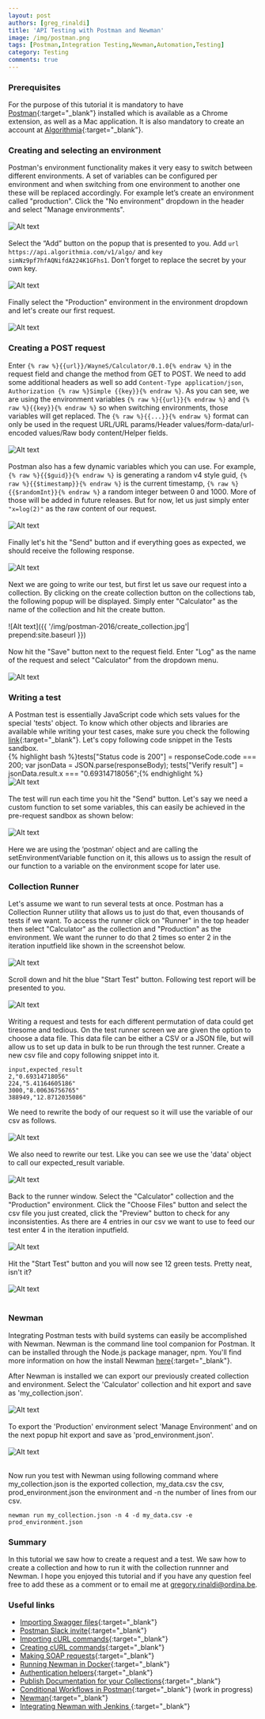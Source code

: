 ```yaml
---
layout: post
authors: [greg_rinaldi]
title: 'API Testing with Postman and Newman'
image: /img/postman.png
tags: [Postman,Integration Testing,Newman,Automation,Testing]
category: Testing
comments: true
---
```

### Prerequisites
For the purpose of this tutorial it is mandatory to have [Postman](https://www.getpostman.com/){:target="_blank"} installed which is available as a Chrome extension, as well as a Mac application. It is also mandatory to create an account at [Algorithmia](https://www.algorithmia.com/){:target="_blank"}.

### Creating and selecting an environment
Postman's environment functionality makes it very easy to switch between different environments. A set of variables can be configured per environment and when switching from one environment to another one these will be replaced accordingly. For example let’s create an environment called "production".  Click the "No environment" dropdown in the header and select "Manage environments".
<br/>
<br/>
![Alt text](/img/postman-2016/manage_environment.png)
<br/>
<br/>
Select the “Add” button on the popup that is presented to you.  Add `url https://api.algorithmia.com/v1/algo/` and `key simNz9pf7hfAQNifdA224K1GFhs1`.  Don't forget to replace the secret by your own key.
 <br/>
 <br/>
![Alt text](/img/postman-2016/manage_environment_values.jpg)
<br/>
<br/>
Finally select the "Production" environment in the environment dropdown and let's create our first request.
<br/>
<br/>
![Alt text](/img/postman-2016/manage_environment_production.png)

### Creating a POST request
Enter `{% raw %}{{url}}/WayneS/Calculator/0.1.0{% endraw %}` in the request field and change the method from GET to POST.  We need to add some additional headers as well so add `Content-Type application/json`, `Authorization {% raw %}Simple {{key}}{% endraw %}`.  As you can see, we are using the environment variables `{% raw %}{{url}}{% endraw %}` and `{% raw %}{{key}}{% endraw %}` so when switching environments, those variables will get replaced.  The `{% raw %}{{...}}{% endraw %}` format can only be used in the request URL/URL params/Header values/form-data/url-encoded values/Raw body content/Helper fields.
<br/>
<br/>
![Alt text](/img/postman-2016/request_headers.png)
<br/>
<br/>
Postman also has a few dynamic variables which you can use. For example, `{% raw %}{{$guid}}{% endraw %}` is generating a random v4 style guid, `{% raw %}{{$timestamp}}{% endraw %}` is the current timestamp, `{% raw %}{{$randomInt}}{% endraw %}` a random integer between 0 and 1000. More of those will be added in future releases. But for now, let us just simply enter `"x=log(2)"` as the raw content of our request.
<br/>
<br/>
![Alt text](/img/postman-2016/request_body.png)
<br/>
<br/>
Finally let's hit the "Send" button and if everything goes as expected, we should receive the following response.
<br/>
<br/>
![Alt text](/img/postman-2016/request_send.jpg)
<br/>
<br/>
Next we are going to write our test, but first let us save our request into a collection. By clicking on the create collection button on the collections tab, the following popup will be displayed.  Simply enter "Calculator" as the name of the collection and hit the create button.
<br/>
<br/>
![Alt text]({{ '/img/postman-2016/create_collection.jpg'| prepend:site.baseurl }})
<br/>
<br/>
Now hit the "Save" button next to the request field. Enter "Log" as the name of the request and select "Calculator" from the dropdown menu.
<br/>
<br/>
![Alt text](/img/postman-2016/request_save.jpg)

### Writing a test
A Postman test is essentially JavaScript code which sets values for the special 'tests' object. To know which other objects and libraries are available while writing your test cases, make sure you check the following [link](https://www.getpostman.com/docs/sandbox){:target="_blank"}. Let's copy following code snippet in the Tests sandbox.
<br/>
{% highlight bash %}tests["Status code is 200"] = responseCode.code === 200;
var jsonData = JSON.parse(responseBody);
tests["Verify result"] = jsonData.result.x === "0.69314718056";{% endhighlight %}
<br/>
![Alt text](/img/postman-2016/test.jpg)
<br/>
<br/>
The test will run each time you hit the "Send" button. Let's say we need a custom function to set some variables, this can easily be achieved in the pre-request sandbox as shown below:
<br/>
<br/>
![Alt text](/img/postman-2016/custom_function.jpg)
<br/>
<br/>
Here we are using the ‘postman’ object and are calling the setEnvironmentVariable function on it, this allows us to assign the result of our function to a variable on the environment scope for later use.

### Collection Runner
Let's assume we want to run several tests at once. Postman has a Collection Runner utility that allows us to just do that, even thousands of tests if we want. To access the runner click on "Runner" in the top header then select  "Calculator" as the collection and "Production" as the environment. We want the runner to do that 2 times so enter 2 in the iteration inputfield like shown in the screenshot below.
<br/>
<br/>
![Alt text](/img/postman-2016/runner_full.jpg)
<br/>
<br/>
Scroll down and hit the blue "Start Test" button. Following test report will be presented to you.
<br/>
<br/>
![Alt text](/img/postman-2016/runner_result.jpg)
<br/>
<br/>
Writing a request and tests for each different permutation of data could get tiresome and tedious. On the test runner screen we are given the option to choose a data file. This data file can be either a CSV or a JSON file, but will allow us to set up data in bulk to be run through the test runner. Create a new csv file and copy following snippet into it.

~~~~
input,expected_result
2,"0.69314718056"
224,"5.41164605186"
3000,"8.00636756765"
388949,"12.8712035086"
~~~~

We need to rewrite the body of our request so it will use the variable of our csv as follows.
<br/>
<br/>
![Alt text](/img/postman-2016/request_csv.jpg)
<br/>
<br/>
We also need to rewrite our test. Like you can see we use the 'data' object to call our expected_result variable.
<br/>
<br/>
![Alt text](/img/postman-2016/test_csv.jpg)
<br/>
<br/>
Back to the runner window. Select the "Calculator" collection and the "Production" environment. Click the "Choose Files" button and select the csv file you just created, click the "Preview" button to check for any inconsistenties. As there are 4 entries in our csv we want to use to feed our test enter 4 in the iteration inputfield.
<br/>
<br/>
![Alt text](/img/postman-2016/runner_csv.jpg)
<br/>
<br/>
Hit the "Start Test" button and you will now see 12 green tests. Pretty neat, isn't it?
<br/>
<br/>
![Alt text](/img/postman-2016/runner_result_csv.jpg)
<br/>
<br/>

### Newman
Integrating Postman tests with build systems can easily be accomplished with Newman. Newman is the command line tool companion for Postman. It can be installed through the Node.js package manager, npm. You'll find more information on how the install Newman [here](https://github.com/postmanlabs/newman){:target="_blank"}.

After Newman is installed we can export our previously created collection and environment. Select the 'Calculator' collection and hit export and save as 'my_collection.json'.
<br/>
<br/>
![Alt text](/img/postman-2016/export_collection.jpg)
<br/>
<br/>
To export the 'Production' environment select 'Manage Environment' and on the next popup hit export and save as 'prod_environment.json'.
<br/>
<br/>
![Alt text](/img/postman-2016/export_environment.jpg)
<br/>
<br/>

Now run you test with Newman using following command where my_collection.json is the exported collection, my_data.csv the csv, prod_environment.json the environment and -n the number of lines from our csv.

~~~~
newman run my_collection.json -n 4 -d my_data.csv -e prod_environment.json
~~~~

### Summary
In this tutorial we saw how to create a request and a test. We saw how to create a collection and how to run it with the collection runnner and Newman.
I hope you enjoyed this tutorial and if you have any question feel free to add these as a comment or to email me at gregory.rinaldi@ordina.be.

### Useful links
- [Importing Swagger files](https://www.getpostman.com/docs/importing_swagger){:target="_blank"}
- [Postman Slack invite](https://www.getpostman.com/slack-invite){:target="_blank"}
- [Importing cURL commands](https://www.getpostman.com/docs/importing_curl){:target="_blank"}
- [Creating cURL commands](https://www.getpostman.com/docs/creating_curl){:target="_blank"}
- [Making SOAP requests](https://www.getpostman.com/docs/soap_requests){:target="_blank"}
- [Running Newman in Docker](https://www.getpostman.com/docs/newman_in_docker){:target="_blank"}
- [Authentication helpers](https://www.getpostman.com/docs/helpers){:target="_blank"}
- [Publish Documentation for your Collections](https://www.getpostman.com/docs/creating_documentation){:target="_blank"}
- [Conditional Workflows in Postman](http://blog.getpostman.com/2016/03/23/conditional-workflows-in-postman/){:target="_blank"} (work in progress)
- [Newman](https://www.npmjs.com/package/newman/){:target="_blank"}
- [Integrating Newman with Jenkins ](integrating_with_jenkins/){:target="_blank"}
